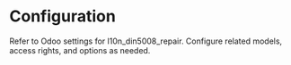 # Configuration

Refer to Odoo settings for l10n_din5008_repair. Configure related models, access rights, and options as needed.
